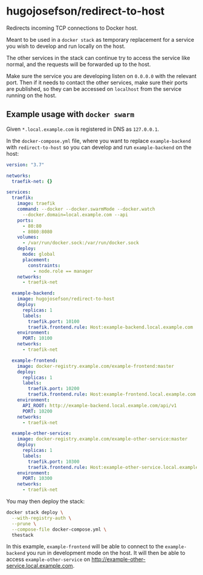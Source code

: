 # hugojosefson/redirect-to-host

Redirects incoming TCP connections to Docker host.

Meant to be used in a `docker stack` as temporary replacement for a
service you wish to develop and run locally on the host.

The other services in the stack can continue try to access the service
like normal, and the requests will be forwarded up to the host.

Make sure the service you are developing listen on `0.0.0.0` with the
relevant port. Then if it needs to contact the other services, make
sure their ports are published, so they can be accessed on `localhost`
from the service running on the host.

## Example usage with `docker swarm`

Given `*.local.example.com` is registered in DNS as `127.0.0.1`.

In the `docker-compose.yml` file, where you want to replace
`example-backend` with `redirect-to-host` so you can develop and run
`example-backend` on the host:

```yaml
version: "3.7"

networks:
  traefik-net: {}

services:
  traefik:
    image: traefik
    command: --docker --docker.swarmMode --docker.watch
      --docker.domain=local.example.com --api
    ports:
      - 80:80
      - 8080:8080
    volumes:
      - /var/run/docker.sock:/var/run/docker.sock
    deploy:
      mode: global
      placement:
        constraints:
          - node.role == manager
    networks:
      - traefik-net

  example-backend:
    image: hugojosefson/redirect-to-host
    deploy:
      replicas: 1
      labels:
        traefik.port: 10100
        traefik.frontend.rule: Host:example-backend.local.example.com
    environment:
      PORT: 10100
    networks:
      - traefik-net

  example-frontend:
    image: docker-registry.example.com/example-frontend:master
    deploy:
      replicas: 1
      labels:
        traefik.port: 10200
        traefik.frontend.rule: Host:example-frontend.local.example.com
    environment:
      API_ROOT: http://example-backend.local.example.com/api/v1
      PORT: 10200
    networks:
      - traefik-net

  example-other-service:
    image: docker-registry.example.com/example-other-service:master
    deploy:
      replicas: 1
      labels:
        traefik.port: 10300
        traefik.frontend.rule: Host:example-other-service.local.example.com
    environment:
      PORT: 10300
    networks:
      - traefik-net

```

You may then deploy the stack:

```bash
docker stack deploy \
  --with-registry-auth \
  --prune \
  --compose-file docker-compose.yml \
  thestack
```

In this example, `example-frontend` will be able to connect to the
`example-backend` you run in development mode on the host. It will then
be able to access `example-other-service` on
http://example-other-service.local.example.com.
